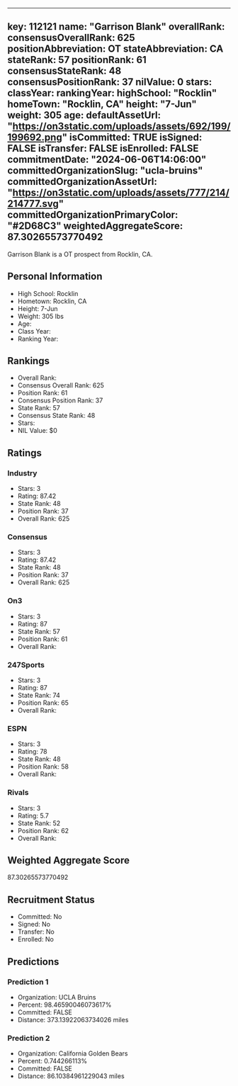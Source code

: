 ---
  key: 112121
  name: "Garrison Blank"
  overallRank: 
  consensusOverallRank: 625
  positionAbbreviation: OT
  stateAbbreviation: CA
  stateRank: 57
  positionRank: 61
  consensusStateRank: 48
  consensusPositionRank: 37
  nilValue: 0
  stars: 
  classYear: 
  rankingYear: 
  highSchool: "Rocklin"
  homeTown: "Rocklin, CA"
  height: "7-Jun"
  weight: 305
  age: 
  defaultAssetUrl: "https://on3static.com/uploads/assets/692/199/199692.png"
  isCommitted: TRUE
  isSigned: FALSE
  isTransfer: FALSE
  isEnrolled: FALSE
  commitmentDate: "2024-06-06T14:06:00"
  committedOrganizationSlug: "ucla-bruins"
  committedOrganizationAssetUrl: "https://on3static.com/uploads/assets/777/214/214777.svg"
  committedOrganizationPrimaryColor: "#2D68C3"
  weightedAggregateScore: 87.30265573770492
  ---
  
  Garrison Blank is a OT prospect from Rocklin, CA.
  
  ## Personal Information
  - High School: Rocklin
  - Hometown: Rocklin, CA
  - Height: 7-Jun
  - Weight: 305 lbs
  - Age: 
  - Class Year: 
  - Ranking Year: 
  
  ## Rankings
  - Overall Rank: 
  - Consensus Overall Rank: 625
  - Position Rank: 61
  - Consensus Position Rank: 37
  - State Rank: 57
  - Consensus State Rank: 48
  - Stars: 
  - NIL Value: $0
  
  ## Ratings
  
  ### Industry
  - Stars: 3
  - Rating: 87.42
  - State Rank: 48
  - Position Rank: 37
  - Overall Rank: 625
  
  ### Consensus
  - Stars: 3
  - Rating: 87.42
  - State Rank: 48
  - Position Rank: 37
  - Overall Rank: 625
  
  ### On3
  - Stars: 3
  - Rating: 87
  - State Rank: 57
  - Position Rank: 61
  - Overall Rank: 
  
  ### 247Sports
  - Stars: 3
  - Rating: 87
  - State Rank: 74
  - Position Rank: 65
  - Overall Rank: 
  
  ### ESPN
  - Stars: 3
  - Rating: 78
  - State Rank: 48
  - Position Rank: 58
  - Overall Rank: 
  
  ### Rivals
  - Stars: 3
  - Rating: 5.7
  - State Rank: 52
  - Position Rank: 62
  - Overall Rank: 
  
  ## Weighted Aggregate Score
  87.30265573770492
  
  ## Recruitment Status
  - Committed: No
  - Signed: No
  - Transfer: No
  - Enrolled: No
  
  
  
  ## Predictions
  
  ### Prediction 1
  - Organization: UCLA Bruins
  - Percent: 98.46590046073617%
  - Committed: FALSE
  - Distance: 373.13922063734026 miles
  
  ### Prediction 2
  - Organization: California Golden Bears
  - Percent: 0.744266113%
  - Committed: FALSE
  - Distance: 86.10384961229043 miles
  